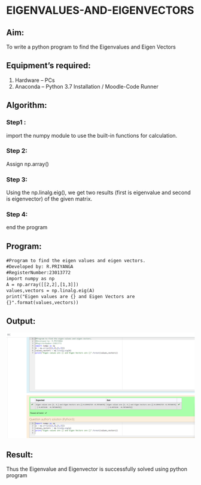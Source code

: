 # EIGENVALUES-AND-EIGENVECTORS
## Aim:
To write a python program to find the Eigenvalues and Eigen Vectors
## Equipment’s required:
1. 	Hardware – PCs
2. 	Anaconda – Python 3.7 Installation / Moodle-Code Runner
## Algorithm:
### Step1 :
import the numpy module to use the built-in functions for calculation.
### Step 2: 
Assign np.array()
### Step 3:
Using the np.linalg.eig(),  we get two results (first is eigenvalue and second is eigenvector) of the given matrix.
### Step 4:
end the program

## Program:
```
#Program to find the eigen values and eigen vectors.
#Developed by: R.PRIYANGA
#RegisterNumber:23013772
import numpy as np
A = np.array([[2,2],[1,3]])
values,vectors = np.linalg.eig(A)
print("Eigen values are {} and Eigen Vectors are {}".format(values,vectors))
```

## Output:
![output](<Screenshot 2023-12-16 210013.png>)

## Result:
Thus the Eigenvalue and Eigenvector is successfully solved using python program
